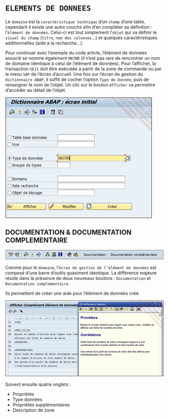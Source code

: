 # **`ELEMENTS DE DONNEES`**

Le `domaine` est la `caractéristique technique` d’un `champ` d’une table, cependant il existe une autre couche afin d’en compléter sa définition : l’`élément de données`. Celui-ci est tout simplement l’`objet` qui va définir le `visuel du champ` (`titre`, `nom des colonnes`...) et quelques caractéristiques additionnelles (aide à la recherche...).

Pour continuer avec l’exemple du code article, l’élément de données associé se nomme également `MATNR` (il n’est pas rare de rencontrer un nom de domaine identique à celui de l’élément de données). Pour l’afficher, la transaction `SE11` doit être exécutée à partir de la zone de commande ou par le menu `SAP` de l’écran d’accueil. Une fois sur l’écran de gestion du `dictionnaire ABAP`, il suffit de cocher l’option `Type de Donnée`, puis de renseigner le nom de l’objet. Un clic sur le bouton `Afficher` va permettre d’accéder au détail de l’objet.

![](../00_Ressources/05_07_01.png)

## **DOCUMENTATION & DOCUMENTATION COMPLEMENTAIRE**

![](../00_Ressources/05_07_03.png)

Comme pour le `domaine`, l’`écran de gestion de l’élément de données` est composé d’une barre d’outils quasiment identique. La différence majeure réside dans la présence de deux nouveaux boutons : `Documentation` et `Documentation complémentaire`.

Ils permettent de créer une aide pour l’élément de données créé.

![](../00_Ressources/05_07_02.png)

Suivent ensuite quatre onglets :

- Propriétés
- Type données
- Propriétés supplémentaires
- Description de zone
